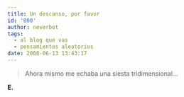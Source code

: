 ```yaml
---
title: Un descanso, por favor
id: '800'
author: neverbot
tags:
  - al blog que vas
  - pensamientos aleatorios
date: 2008-06-13 13:43:17
---
```


> Ahora mismo me echaba una siesta tridimensional...

**E.**